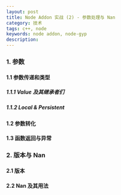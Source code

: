 ```yaml
---
layout: post
title: Node Addon 实战 (2) - 参数处理与 Nan
category: 技术
tags: c++, node
keywords: node addon, node-gyp 
description: 
---  
```


### 1. 参数
#### 1.1 参数传递和类型
##### 1.1.1 Value 及其继承者们
##### 1.1.2 Local & Persistent
#### 1.2 参数转化
#### 1.3 函数返回与异常

### 2. 版本与 Nan
#### 2.1 版本
#### 2.2 Nan 及其用法